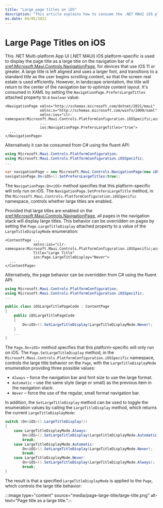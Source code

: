 ```yaml
---
title: "Large page titles on iOS"
description: "This article explains how to consume the .NET MAUI iOS platform-specific that displays the page title as a large title on the navigation bar of a NavigationPage."
ms.date: 04/05/2022
---
```


# Large Page Titles on iOS

This .NET Multi-platform App UI (.NET MAUI) iOS platform-specific is used to display the page title as a large title on the navigation bar of a <xref:Microsoft.Maui.Controls.NavigationPage>, for devices that use iOS 11 or greater. A large title is left aligned and uses a larger font, and transitions to a standard title as the user begins scrolling content, so that the screen real estate is used efficiently. However, in landscape orientation, the title will return to the center of the navigation bar to optimize content layout. It's consumed in XAML by setting the `NavigationPage.PrefersLargeTitles` attached property to a `boolean` value:

```xaml
<NavigationPage xmlns="http://schemas.microsoft.com/dotnet/2021/maui"
                xmlns:x="http://schemas.microsoft.com/winfx/2009/xaml"
                xmlns:ios="clr-namespace:Microsoft.Maui.Controls.PlatformConfiguration.iOSSpecific;assembly=Microsoft.Maui.Controls"
                ...
                ios:NavigationPage.PrefersLargeTitles="true">
  ...
</NavigationPage>
```

Alternatively it can be consumed from C# using the fluent API:

```csharp
using Microsoft.Maui.Controls.PlatformConfiguration;
using Microsoft.Maui.Controls.PlatformConfiguration.iOSSpecific;
...

var navigationPage = new Microsoft.Maui.Controls.NavigationPage(new iOSLargeTitlePageCode());
navigationPage.On<iOS>().SetPrefersLargeTitles(true);
```

The `NavigationPage.On<iOS>` method specifies that this platform-specific will only run on iOS. The `NavigationPage.SetPrefersLargeTitle` method, in the `Microsoft.Maui.Controls.PlatformConfiguration.iOSSpecific` namespace, controls whether large titles are enabled.

Provided that large titles are enabled on the <xref:Microsoft.Maui.Controls.NavigationPage>, all pages in the navigation stack will display large titles. This behavior can be overridden on pages by setting the `Page.LargeTitleDisplay` attached property to a value of the `LargeTitleDisplayMode` enumeration:

```xaml
<ContentPage ...
             xmlns:ios="clr-namespace:Microsoft.Maui.Controls.PlatformConfiguration.iOSSpecific;assembly=Microsoft.Maui.Controls"
             Title="Large Title"
             ios:Page.LargeTitleDisplay="Never">
  ...
</ContentPage>
```

Alternatively, the page behavior can be overridden from C# using the fluent API:

```csharp
using Microsoft.Maui.Controls.PlatformConfiguration;
using Microsoft.Maui.Controls.PlatformConfiguration.iOSSpecific;
...

public class iOSLargeTitlePageCode : ContentPage
{
    public iOSLargeTitlePageCode
    {
        On<iOS>().SetLargeTitleDisplay(LargeTitleDisplayMode.Never);
    }
    ...
}
```

The `Page.On<iOS>` method specifies that this platform-specific will only run on iOS. The `Page.SetLargeTitleDisplay` method, in the `Microsoft.Maui.Controls.PlatformConfiguration.iOSSpecific` namespace, controls the large title behavior on the `Page`, with the `LargeTitleDisplayMode` enumeration providing three possible values:

- `Always` – force the navigation bar and font size to use the large format.
- `Automatic` – use the same style (large or small) as the previous item in the navigation stack.
- `Never` – force the use of the regular, small format navigation bar.

In addition, the `SetLargeTitleDisplay` method can be used to toggle the enumeration values by calling the `LargeTitleDisplay` method, which returns the current `LargeTitleDisplayMode`:

```csharp
switch (On<iOS>().LargeTitleDisplay())
{
    case LargeTitleDisplayMode.Always:
        On<iOS>().SetLargeTitleDisplay(LargeTitleDisplayMode.Automatic);
        break;
    case LargeTitleDisplayMode.Automatic:
        On<iOS>().SetLargeTitleDisplay(LargeTitleDisplayMode.Never);
        break;
    case LargeTitleDisplayMode.Never:
        On<iOS>().SetLargeTitleDisplay(LargeTitleDisplayMode.Always);
        break;
}
```

The result is that a specified `LargeTitleDisplayMode` is applied to the `Page`, which controls the large title behavior:

:::image type="content" source="media/page-large-title/large-title.png" alt-text="Page title as a large title.":::
